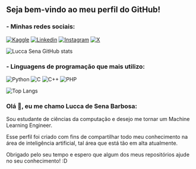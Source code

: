 ## Seja bem-vindo ao meu perfil do GitHub!

### - Minhas redes sociais: 
[![Kaggle](https://img.shields.io/badge/Kaggle-20BEFF?style=for-the-badge&logo=Kaggle&logoColor=white)](https://www.kaggle.com/luccasena)
[![Linkedin](https://img.shields.io/badge/LinkedIn-0077B5?style=for-the-badge&logo=linkedin&logoColor=white)](https://www.linkedin.com/in/lucca-sena-497478303/)
[![Instagram](https://img.shields.io/badge/Instagram-E4405F?style=for-the-badge&logo=instagram&logoColor=white)](https://www.instagram.com/luccasenab/)
[![X](https://img.shields.io/badge/Twitter-1DA1F2?style=for-the-badge&logo=twitter&logoColor=white)](https://x.com/luccasenab)

![Lucca Sena GitHub stats](https://github-readme-stats.vercel.app/api?username=luccasena&show_icons=true&theme=onedark)

### - Linguagens de programação que mais utilizo: 


![Python](https://img.shields.io/badge/Python-3776AB?style=for-the-badge&logo=python&logoColor=white)
![C](https://img.shields.io/badge/C-00599C?style=for-the-badge&logo=c&logoColor=white)
![C++](https://img.shields.io/badge/C%2B%2B-00599C?style=for-the-badge&logo=c%2B%2B&logoColor=white)
![PHP](https://img.shields.io/badge/PHP-777BB4?style=for-the-badge&logo=php&logoColor=white)

![Top Langs](https://github-readme-stats.vercel.app/api/top-langs/?username=Lucca&hide_progress=true)


### Olá 👋, eu me chamo Lucca de Sena Barbosa:

<p>Sou estudante de ciências da computação e desejo me tornar um Machine Learning Engineer.</p>
<p>Esse perfil foi criado com fins de compartilhar todo meu conhecimento na área de inteligência artificial, tal área que está tão em alta atualmente.</p>
<p>Obrigado pelo seu tempo e espero que algum dos meus repositórios ajude no seu conhecimento! :D</p>
